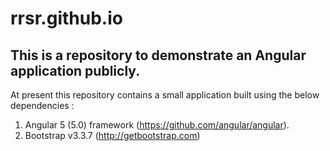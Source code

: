 # rrsr.github.io

## This is a repository to demonstrate an Angular application publicly.

At present this repository contains a small application built using the below dependencies : 
1. Angular 5 (5.0) framework (https://github.com/angular/angular).
2. Bootstrap v3.3.7 (http://getbootstrap.com) 
